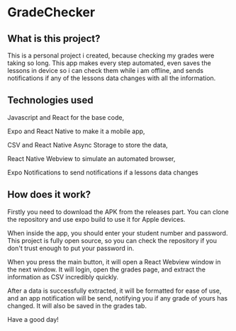 # GradeChecker
## What is this project?
This is a personal project i created, because checking my grades were taking so long. This app makes every step automated, even saves the lessons in device so i can check them while i am offline, and sends notifications if any of the lessons data changes with all the information.

## Technologies used
Javascript and React for the base code,

Expo and React Native to make it a mobile app,

CSV and React Native Async Storage to store the data,

React Native Webview to simulate an automated browser,

Expo Notifications to send notifications if a lessons data changes
## How does it work?

Firstly you need to download the APK from the releases part. You can clone the repository and use expo build to use it for Apple devices.

When inside the app, you should enter your student number and password. This project is fully open source, so you can check the repository if you don't trust enough to put your password in.

When you press the main button, it will open a React Webview window in the next window. It will login, open the grades page, and extract the information as CSV incredibly quickly.

After a data is successfully extracted, it will be formatted for ease of use, and an app notification will be send, notifying you if any grade of yours has changed. It will also be saved in the grades tab.

Have a good day!
